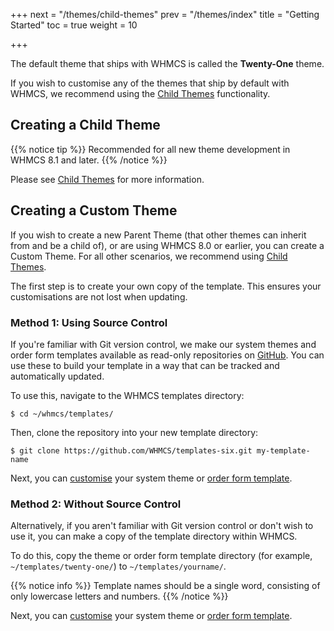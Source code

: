 +++
next = "/themes/child-themes"
prev = "/themes/index"
title = "Getting Started"
toc = true
weight = 10

+++

The default theme that ships with WHMCS is called the **Twenty-One** theme.

If you wish to customise any of the themes that ship by default with WHMCS, we recommend using the [Child Themes](/themes/child-themes) functionality.

## Creating a Child Theme

{{% notice tip %}}
Recommended for all new theme development in WHMCS 8.1 and later.
{{% /notice %}}

Please see [Child Themes](/themes/child-themes) for more information.

## Creating a Custom Theme

If you wish to create a new Parent Theme (that other themes can inherit from and be a child of), or are using WHMCS 8.0 or earlier, you can create a Custom Theme. For all other scenarios, we recommend using [Child Themes](/themes/child-themes).

The first step is to create your own copy of the template. This ensures your customisations are not lost when updating.

### Method 1: Using Source Control

If you're familiar with Git version control, we make our system themes and order form templates available as read-only repositories on [GitHub](https://github.com/WHMCS/). You can use these to build your template in a way that can be tracked and automatically updated.

To use this, navigate to the WHMCS templates directory:

```
$ cd ~/whmcs/templates/
```

Then, clone the repository into your new template directory:

```
$ git clone https://github.com/WHMCS/templates-six.git my-template-name
```

Next, you can [customise](/themes/customising) your system theme or [order form template](/themes/order-form-templates).

### Method 2: Without Source Control

Alternatively, if you aren't familiar with Git version control or don't wish to use it, you can make a copy of the template directory within WHMCS.

To do this, copy the theme or order form template directory (for example, `~/templates/twenty-one/`) to `~/templates/yourname/`.

{{% notice info %}}
Template names should be a single word, consisting of only lowercase letters and numbers.
{{% /notice %}}

Next, you can [customise](/themes/customising) your system theme or [order form template](/themes/order-form-templates).
